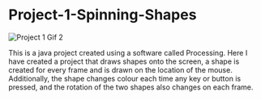 # Project-1-Spinning-Shapes

![Project 1 Gif 2](https://user-images.githubusercontent.com/55985418/188513633-5b0e0e9d-32b8-4950-8316-d2e605cdda71.gif)


This is a java project created using a software called Processing. 
Here I have created a project that draws shapes onto the screen, a shape is created for every frame and is drawn on the location of the mouse. 
Additionally, the shape changes colour each time any key or button is pressed, and the rotation of the two shapes also changes on each frame.
